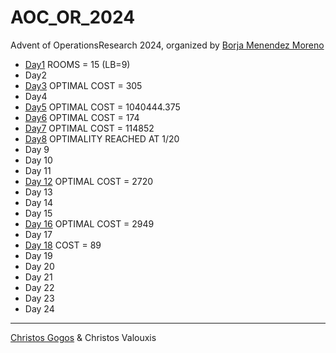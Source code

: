 # AOC_OR_2024
Advent of OperationsResearch 2024, organized by [Borja Menendez Moreno](https://feasible.substack.com/)

* [Day1](./day1/README.md) ROOMS = 15 (LB=9) 
* Day2
* [Day3](./day3/README.md) OPTIMAL COST = 305 
* Day4
* [Day5](./day5/README.md) OPTIMAL COST = 1040444.375
* [Day6](./day6/README.md) OPTIMAL COST = 174
* [Day7](./day7/README.md) OPTIMAL COST = 114852
* [Day8](./day8/README.md) OPTIMALITY REACHED AT 1/20
* Day 9 
* Day 10
* Day 11
* [Day 12](./day12/README.md) OPTIMAL COST = 2720
* Day 13
* Day 14
* Day 15
* [Day 16](./day16/README.md) OPTIMAL COST = 2949
* Day 17
* [Day 18](./day18/README.md) COST = 89
* Day 19
* Day 20
* Day 21
* Day 22
* Day 23
* Day 24

---
[Christos Gogos](https://www.linkedin.com/in/christos-gogos-07a75bb/) & Christos Valouxis